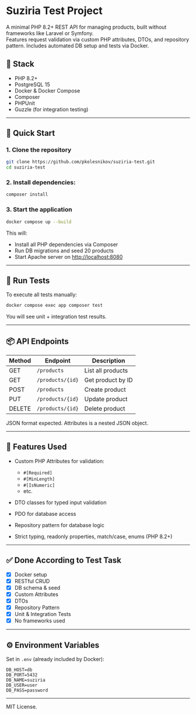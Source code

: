 # Suziria Test Project

A minimal PHP 8.2+ REST API for managing products, built without frameworks like Laravel or Symfony.  
Features request validation via custom PHP attributes, DTOs, and repository pattern. Includes automated DB setup and tests via Docker.

## 🧱 Stack

- PHP 8.2+
- PostgreSQL 15
- Docker & Docker Compose
- Composer
- PHPUnit
- Guzzle (for integration testing)

---

## 🚀 Quick Start

### 1. Clone the repository

```bash
git clone https://github.com/pkolesnikov/suziria-test.git
cd suziria-test
```

### 2.  Install dependencies:
```bash
composer install
```

### 3. Start the application

```bash
docker compose up --build
```

This will:

- Install all PHP dependencies via Composer
- Run DB migrations and seed 20 products
- Start Apache server on [http://localhost:8080](http://localhost:8080)

---

## 🧪 Run Tests

To execute all tests manually:

```bash
docker compose exec app composer test
```

You will see unit + integration test results.

---

## 📦 API Endpoints

| Method | Endpoint         | Description         |
|--------|------------------|---------------------|
| GET    | `/products`      | List all products   |
| GET    | `/products/{id}` | Get product by ID   |
| POST   | `/products`      | Create product      |
| PUT    | `/products/{id}` | Update product      |
| DELETE | `/products/{id}` | Delete product      |

JSON format expected. Attributes is a nested JSON object.

---

## 🧩 Features Used

- Custom PHP Attributes for validation:
  - `#[Required]`
  - `#[MinLength]`
  - `#[IsNumeric]`
  - etc.

- DTO classes for typed input validation
- PDO for database access
- Repository pattern for database logic
- Strict typing, readonly properties, match/case, enums (PHP 8.2+)

---

## ✅ Done According to Test Task

- [x] Docker setup
- [x] RESTful CRUD
- [x] DB schema & seed
- [x] Custom Attributes
- [x] DTOs
- [x] Repository Pattern
- [x] Unit & Integration Tests
- [x] No frameworks used

---

## ⚙️ Environment Variables

Set in `.env` (already included by Docker):

```
DB_HOST=db
DB_PORT=5432
DB_NAME=suziria
DB_USER=user
DB_PASS=password
```

---

MIT License.
